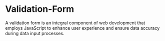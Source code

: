 # Validation-Form
A validation form is an integral component of web development that employs JavaScript to enhance user experience and ensure data accuracy during data input processes.
